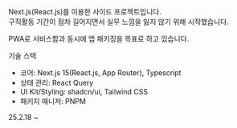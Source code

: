 Next.js(React.js)를 이용한 사이드 프로젝트입니다.   
구직활동 기간이 점차 길어지면서 실무 느낌을 잃지 않기 위해 시작했습니다.

PWA로 서비스함과 동시에 앱 패키징을 목표로 하고 있습니다.


기술 스택
- 코어: Next.js 15(React.js, App Router), Typescript
- 상태 관리: React Query
- UI Kit/Styling: shadcn/ui, Tailwind CSS
- 패키지 매니저: PNPM

25.2.18 ~
